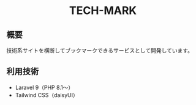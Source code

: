 
<h1 align="center">TECH-MARK</h1>

## 概要

技術系サイトを横断してブックマークできるサービスとして開発しています。

## 利用技術
- Laravel 9（PHP 8.1～）
- Tailwind CSS（daisyUI）
